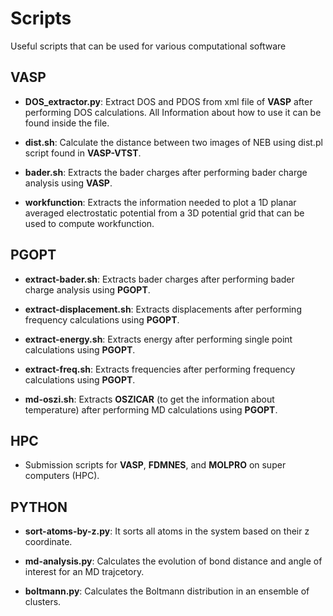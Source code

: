 # Scripts
Useful scripts that can be used for various computational software

## VASP

* **DOS_extractor.py**: Extract DOS and PDOS from xml file of **VASP** after performing DOS calculations. All Information about how to use it can be found inside the file.

* **dist.sh**: Calculate the distance between two images of NEB using dist.pl script found in **VASP-VTST**.

* **bader.sh**: Extracts the bader charges after performing bader charge analysis using **VASP**.

* **workfunction**: Extracts the information needed to plot a 1D planar averaged electrostatic potential from a 3D potential grid that can be used to compute workfunction.

## PGOPT

* **extract-bader.sh**: Extracts bader charges after performing bader charge analysis using **PGOPT**.

* **extract-displacement.sh**: Extracts displacements after performing frequency calculations using **PGOPT**.

* **extract-energy.sh**: Extracts energy after performing single point calculations using **PGOPT**.

* **extract-freq.sh**: Extracts frequencies after performing frequency calculations using **PGOPT**.

* **md-oszi.sh**: Extracts **OSZICAR** (to get the information about temperature) after performing MD calculations using **PGOPT**.

## HPC

* Submission scripts for **VASP**, **FDMNES**, and **MOLPRO** on super computers (HPC).

## PYTHON

* **sort-atoms-by-z.py**: It sorts all atoms in the system based on their z coordinate. 

* **md-analysis.py**: Calculates the evolution of bond distance and angle of interest for an MD trajcetory.

* **boltmann.py**: Calculates the Boltmann distribution in an ensemble of clusters. 

